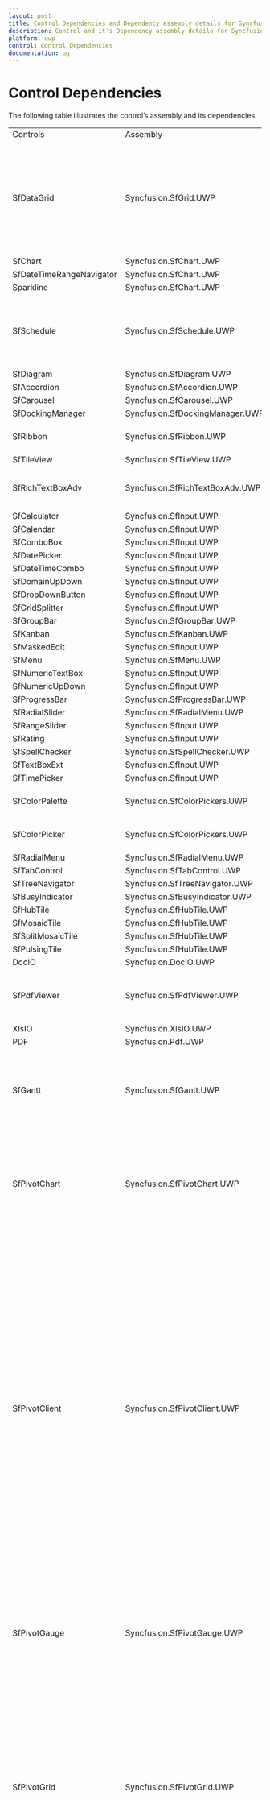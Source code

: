 ```yaml
---
layout: post
title: Control Dependencies and Dependency assembly details for Syncfusion Essential UWP controls
description: Control and it's Dependency assembly details for Syncfusion Essential Studio UWP products
platform: uwp
control: Control Dependencies
documentation: ug
---
```


# Control Dependencies

The following table illustrates the control’s assembly and its dependencies.

<table>
<tr>
<td>
Controls</td><td>
Assembly</td><td>
Dependencies</td></tr>
<tr>
<td>
SfDataGrid</td><td>
Syncfusion.SfGrid.UWP</td><td>
Syncfusion.Data.UWP<br/><br/>Syncfusion.SfInput.UWP<br/><br/>Syncfusion.SfShared.UWP<br/><br/>Syncfusion.SfGridConverter.UWP<br/><br/>Syncfusion.Pdf.UWP<br/><br/>Syncfusion.XlsIo.UWP</td></tr>
<tr>
<td>
SfChart</td><td>
Syncfusion.SfChart.UWP</td><td>
</td></tr>
<tr>
<td>
SfDateTimeRangeNavigator</td><td>
Syncfusion.SfChart.UWP</td><td>
</td></tr>
<tr>
<td>
Sparkline</td><td>
Syncfusion.SfChart.UWP</td><td>
</td></tr>
<tr>
<td>
SfSchedule</td><td>
Syncfusion.SfSchedule.UWP</td><td>
Syncfusion.SfShared.UWP<br/><br/>Syncfusion.SfRadialMenu.UWP<br/><br/>Syncfusion.SfInput.UWP<br/><br/>Syncfusion.SfTabControl.UWP</td></tr>
<tr>
<td>
SfDiagram</td><td>
Syncfusion.SfDiagram.UWP</td><td>
</td></tr>
<tr>
<td>
SfAccordion</td><td>
Syncfusion.SfAccordion.UWP</td><td>
Syncfusion.SfShared.UWP</td></tr>
<tr>
<td>
SfCarousel</td><td>
Syncfusion.SfCarousel.UWP</td><td>
Syncfusion.SfShared.UWP</td></tr>
<tr>
<td>
SfDockingManager</td><td>
Syncfusion.SfDockingManager.UWP</td><td>
Syncfusion.SfShared.UWP</td></tr>
<tr>
<td>
SfRibbon</td><td>
Syncfusion.SfRibbon.UWP</td><td>
Syncfusion.SfShared.UWP<br/><br/>Syncfusion.SfInput.UWP</td></tr>
<tr>
<td>
SfTileView</td><td>
Syncfusion.SfTileView.UWP</td><td>
Syncfusion.SfShared.UWP</td></tr>
<tr>
<td>
SfRichTextBoxAdv</td><td>
Syncfusion.SfRichTextBoxAdv.UWP</td><td>
Syncfusion.OfficeChart.UWP<br/>Syncfusion.DocIO.UWP<br/>Syncfusion.SfRadialMenu.UWP<br/>Syncfusion.SfShared.UWP</td></tr>
<tr>
<td>
SfCalculator</td><td>
Syncfusion.SfInput.UWP</td><td>
Syncfusion.SfShared.UWP</td></tr>
<tr>
<td>
SfCalendar</td><td>
Syncfusion.SfInput.UWP</td><td>
Syncfusion.SfShared.UWP</td></tr>
<tr>
<td>
SfComboBox</td><td>
Syncfusion.SfInput.UWP</td><td>
Syncfusion.SfShared.UWP</td></tr>
<tr>
<td>
SfDatePicker</td><td>
Syncfusion.SfInput.UWP</td><td>
Syncfusion.SfShared.UWP</td></tr>
<tr>
<td>
SfDateTimeCombo</td><td>
Syncfusion.SfInput.UWP</td><td>
Syncfusion.SfShared.UWP</td></tr>
<tr>
<td>
SfDomainUpDown</td><td>
Syncfusion.SfInput.UWP</td><td>
Syncfusion.SfShared.UWP</td></tr>
<tr>
<td>
SfDropDownButton</td><td>
Syncfusion.SfInput.UWP</td><td>
Syncfusion.SfShared.UWP</td></tr>
<tr>
<td>
SfGridSplitter</td><td>
Syncfusion.SfInput.UWP</td><td>
Syncfusion.SfShared.UWP</td></tr>
<tr>
<td>
SfGroupBar</td><td>
Syncfusion.SfGroupBar.UWP</td><td>
Syncfusion.SfShared.UWP</td></tr>
<tr>
<td>
SfKanban</td><td>
Syncfusion.SfKanban.UWP</td><td>
</td></tr>
<tr>
<td>
SfMaskedEdit</td><td>
Syncfusion.SfInput.UWP</td><td>
Syncfusion.SfShared.UWP</td></tr>
<tr>
<td>
SfMenu</td><td>
Syncfusion.SfMenu.UWP</td><td>
Syncfusion.SfShared.UWP</td></tr>
<tr>
<td>
SfNumericTextBox</td><td>
Syncfusion.SfInput.UWP</td><td>
Syncfusion.SfShared.UWP</td></tr>
<tr>
<td>
SfNumericUpDown</td><td>
Syncfusion.SfInput.UWP</td><td>
Syncfusion.SfShared.UWP</td></tr>
<tr>
<td>
SfProgressBar</td><td>
Syncfusion.SfProgressBar.UWP</td><td>
</td></tr>
<tr>
<td>
SfRadialSlider</td><td>
Syncfusion.SfRadialMenu.UWP</td><td>
Syncfusion.SfShared.UWP</td></tr>
<tr>
<td>
SfRangeSlider</td><td>
Syncfusion.SfInput.UWP</td><td>
Syncfusion.SfShared.UWP</td></tr>
<tr>
<td>
SfRating</td><td>
Syncfusion.SfInput.UWP</td><td>
Syncfusion.SfShared.UWP</td></tr>
<tr>
<td>
SfSpellChecker</td><td>
Syncfusion.SfSpellChecker.UWP</td><td>
</td></tr>
<tr>
<td>
SfTextBoxExt</td><td>
Syncfusion.SfInput.UWP</td><td>
Syncfusion.SfShared.UWP</td></tr>
<tr>
<td>
SfTimePicker</td><td>
Syncfusion.SfInput.UWP</td><td>
Syncfusion.SfShared.UWP</td></tr>
<tr>
<td>
SfColorPalette</td><td>
Syncfusion.SfColorPickers.UWP</td><td>
Syncfusion.SfShared.UWP<br/><br/>Syncfusion.SfRadialMenu.UWP</td></tr>
<tr>
<td>
SfColorPicker</td><td>
Syncfusion.SfColorPickers.UWP</td><td>
Syncfusion.SfShared.UWP<br/><br/>Syncfusion.SfRadialMenu.UWP</td></tr>
<tr>
<td>
SfRadialMenu</td><td>
Syncfusion.SfRadialMenu.UWP</td><td>
Syncfusion.SfShared.UWP</td></tr>
<tr>
<td>
SfTabControl</td><td>
Syncfusion.SfTabControl.UWP</td><td>
Syncfusion.SfShared.UWP</td></tr>
<tr>
<td>
SfTreeNavigator</td><td>
Syncfusion.SfTreeNavigator.UWP</td><td>
Syncfusion.SfShared.UWP</td></tr>
<tr>
<td>
SfBusyIndicator</td><td>
Syncfusion.SfBusyIndicator.UWP</td><td>
Syncfusion.SfShared.UWP</td></tr>
<tr>
<td>
SfHubTile</td><td>
Syncfusion.SfHubTile.UWP</td><td>
Syncfusion.SfShared.UWP</td></tr>
<tr>
<td>
SfMosaicTile</td><td>
Syncfusion.SfHubTile.UWP</td><td>
Syncfusion.SfShared.UWP</td></tr>
<tr>
<td>
SfSplitMosaicTile</td><td>
Syncfusion.SfHubTile.UWP</td><td>
Syncfusion.SfShared.UWP</td></tr>
<tr>
<td>
SfPulsingTile</td><td>
Syncfusion.SfHubTile.UWP</td><td>
Syncfusion.SfShared.UWP</td></tr>
<tr>
<td>
DocIO</td><td>
Syncfusion.DocIO.UWP</td><td>
Syncfusion.OfficeChart.UWP<br/></td></tr>
<tr>
<td>
SfPdfViewer</td>
<td>Syncfusion.SfPdfViewer.UWP</td>
<td>Syncfusion.Pdf.UWP<br/>Syncfusion.SfInput.UWP<br/>Syncfusion.SfRadialMenu.UWP<br/>Syncfusion.SfColorPickers.UWP<br/>Syncfusion.SfShared.UWP<br/></td>
</tr>
<tr>
<td>
XlsIO</td><td>
Syncfusion.XlsIO.UWP</td><td>
</td></tr>
<tr>
<td>
PDF</td><td>
Syncfusion.Pdf.UWP</td><td>
</td></tr>
<tr>
<td>
SfGantt
</td>
<td>
Syncfusion.SfGantt.UWP
</td>
<td>
Syncfusion.SfGrid.UWP<br/><br/>Syncfusion.Data.UWP<br/><br/>Syncfusion.SfInput.UWP<br/><br/>Syncfusion.SfShared.UWP<br/><br/>
</td>
</tr>
<tr>
<td>
SfPivotChart
</td>
<td>
Syncfusion.SfPivotChart.UWP
</td>
<td>
Syncfusion.Data.UWP<br/><br/>Syncfusion.Olap.UWP<br/><br/>Syncfusion.PivotAnalysis.UWP<br/><br/>Syncfusion.SfBusyIndicator.UWP<br/><br/>Syncfusion.SfChart.UWP<br/><br/>
</td>
</tr>
<tr>
<td>
SfPivotClient
</td>
<td>
Syncfusion.SfPivotClient.UWP
</td>
<td>
Syncfusion.Olap.UWP<br/><br/>Syncfusion.SfGridCommon.UWP<br/><br/>Syncfusion.SfTabControl.UWP<br/><br/>Syncfusion.Data.UWP<br/><br/>Syncfusion.PivotAnalysis.UWP<br/><br/>Syncfusion.SfBusyIndicator.UWP<br/><br/>Syncfusion.SfCellGrid.UWP<br/><br/>Syncfusion.SfChart.UWP<br/><br/>Syncfusion.SfGrid.UWP<br/><br/>Syncfusion.SfInput.UWP<br/><br/>Syncfusion.SfMenu.UWP<br/><br/>Syncfusion.SfShared.UWP<br/><br/>Syncfusion.SfPivotChart.UWP<br/><br/>Syncfusion.SfPivotChartConverter.UWP<br/><br/>Syncfusion.SfPivotGrid.UWP<br/><br/>Syncfusion.SfPivotGridConverter.UWP<br/><br/>Syncfusion.SfPivotShared.UWP<br/><br/>
</td>
</tr>
<tr>
<td>
SfPivotGauge
</td>
<td>
Syncfusion.SfPivotGauge.UWP
</td>
<td>
Syncfusion.Data.UWP<br/><br/>Syncfusion.Olap.UWP<br/><br/>Syncfusion.PivotAnalysis.UWP<br/><br/>Syncfusion.SfBusyIndicator.UWP<br/><br/>Syncfusion.SfGauge.UWP<br/><br/>
</td>
</tr>
<tr>
<td>
SfPivotGrid
</td>
<td>
Syncfusion.SfPivotGrid.UWP
</td>
<td>
Syncfusion.Data.UWP<br/><br/>Syncfusion.Olap.UWP<br/><br/>Syncfusion.PivotAnalysis.UWP<br/><br/>Syncfusion.SfBusyIndicator.UWP<br/><br/>Syncfusion.SfCellGrid.UWP<br/><br/>Syncfusion.SfColorPickers.UWP<br/><br/>Syncfusion.SfGrid.UWP<br/><br/>Syncfusion.SfGridCommon.UWP<br/><br/>Syncfusion.SfShared.UWP<br/><br/>Syncfusion.SfInput.UWP<br/><br/>
</td>
</tr>
<tr>
<td>
SfReportViewer</td><td>
Syncfusion.SfReportViewer.UWP</td><td>
Syncfusion.DocIO.UWP<br/><br/>Syncfusion.Pdf.UWP<br/><br/>Syncfusion.SfGridCommon.UWP<br/><br/>Syncfusion.SfChart.UWP<br/><br/>Syncfusion.SfGauge.UWP<br/><br/>Syncfusion.SfCellGrid.UWP<br/><br/>Syncfusion.SfInput.UWP<br/><br/>Syncfusion.SfMaps.UWP<br/><br/>Syncfusion.SfShared.UWP<br/><br/>Syncfusion.SfTreeNavigator.UWP<br/><br/>Syncfusion.XlsIO.UWP</td></tr>
</table>
